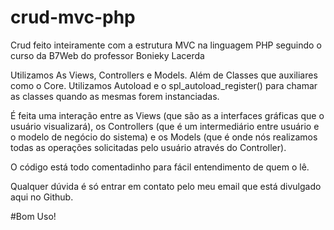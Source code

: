 # crud-mvc-php
Crud feito inteiramente com a estrutura MVC na linguagem PHP seguindo o curso da B7Web do professor Bonieky Lacerda

Utilizamos As Views, Controllers e Models. Além de Classes que auxiliares como o Core. 
Utilizamos Autoload e o spl_autoload_register() para chamar as classes quando as mesmas forem instanciadas. 

É feita uma interação entre as Views (que são as a interfaces gráficas que o usuário visualizará), os Controllers (que é um intermediário entre usuário e o modelo de negócio do sistema) e os Models (que é onde nós realizamos todas as operações solicitadas pelo usuário através do Controller).

O código está todo comentadinho para fácil entendimento de quem o lê. 

Qualquer dúvida é só entrar em contato pelo meu email que está divulgado aqui no Github. 

#Bom Uso!

